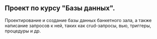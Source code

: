 ## Проект по курсу "Базы данных".
Проектирование и создание базы данных банкетного зала, а также написание запросов к ней, таких как crud-запросы, вью, триггеры, процедуры и др.
